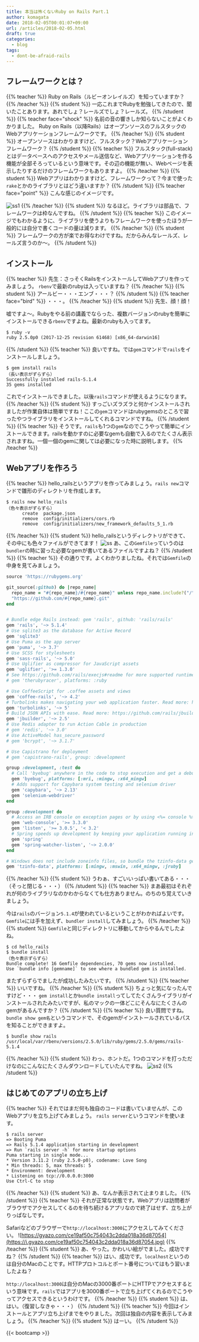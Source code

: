 ```yaml
---
title: 本当は怖くないRuby on Rails Part.1
author: komagata
date: 2018-02-05T00:01:07+09:00
url: /articles/2018-02-05.html
draft: true
categories:
  - blog
tags:
  - dont-be-afraid-rails
---
```

## フレームワークとは？

{{% teacher %}}
Ruby on Rails（ルビーオンレイルズ）を知っていますか？
{{% /teacher %}}
{{% student %}}
一応これまでRubyを勉強してきたので、聞いたことあります。あれでしょ？レールズでしょ？レールズ。
{{% /student %}}
{{% teacher face="shock" %}}
名前の音の響きしか知らないことがよくわかりました。
Ruby on Rails（以降Rails）はオープンソースのフルスタックのWebアプリケーションフレームワークです。
{{% /teacher %}}
{{% student %}}
オープンソースはわかりますけど、フルスタック？Webアプリケーションフレームワーク？
{{% /student %}}
{{% teacher %}}
フルスタック(full-stack)とはデータベースへのアクセスやメール送信など、Webアプリケーションを作る機能が全部そろっているという意味です。その辺の機能が無い、Webページを表示したりするだけのフレームワークもありますよ。
{{% /teacher %}}
{{% student %}}
Webアプリはわかりますけど、フレームワークって？今まで使った`rake`とかのライブラリとはどう違いますか？
{{% /student %}}
{{% teacher face="point" %}}
こんな感じのイメージです。

![ss1](https://i.gyazo.com/004d0fc4918c83e011ac2db4c80c8f00.png)
{{% /teacher %}}
{{% student %}}
なるほど。ライブラリは部品で、フレームワークは枠なんですね。
{{% /student %}}
{{% teacher %}}
このイメージでもわかるように、ライブラリを使うよりもフレームワークを使ったほうが一般的には自分で書くコードの量は減ります。
{{% /teacher %}}
{{% student %}}
フレームワークの方が楽でお得なわけですね。だからみんなレールズ、レールズ言うのか〜。
{{% /student %}}
## インストール
{{% teacher %}}
先生：さっそくRailsをインストールしてWebアプリを作ってみましょう。
`rbenv`で最新のrubyは入っていますね？
{{% /teacher %}}
{{% student %}}
アールビー・・・エンブ・・・？
{{% /student %}}
{{% teacher face="bird" %}}
・・・。
{{% /teacher %}}
{{% student %}}
先生、顔！顔！

嘘ですよ〜。Rubyをやる前の講義でならった、複数バージョンのrubyを簡単にインストールできる`rbenv`ですよね。最新のrubyも入ってます。
```shell
$ ruby -v
ruby 2.5.0p0 (2017-12-25 revision 61468) [x86_64-darwin16]
```
{{% /student %}}
{{% teacher %}}
良いですね。では`gem`コマンドで`rails`をインストールしましょう。
```shell
$ gem install rails
（長い表示がずらずら）
Successfully installed rails-5.1.4
35 gems installed
```
これでインストールできました。以後`rails`コマンドが使えるようになります。
{{% /teacher %}}
{{% student %}}
すっごいズラズラと何かインストールされましたが作業自体は簡単ですね！ここの`gem`コマンドはrubygemsのところで習ったやつライブラリをインストールしてくれるコマンドですね。
{{% /student %}}
{{% teacher %}}
そうです。`rails`も1つの`gem`なのでこうやって簡単にインストールできます。railsを動かすのに必要なgemも自動で入るのでたくさん表示されますね。一個一個のgemに関しては必要になった時に説明します。
{{% /teacher %}}
## Webアプリを作ろう
{{% teacher %}}
hello_railsというアプリを作ってみましょう。`rails new`コマンドで雛形のディレクトリを作成します。
```shell
$ rails new hello_rails
（色々表示がずらずら）
      create  package.json
      remove  config/initializers/cors.rb
      remove  config/initializers/new_framework_defaults_5_1.rb
```
{{% /teacher %}}
{{% student %}}
hello_railsというディレクトリができて、その中にも色々ファイルができてます！
![ss](https://i.gyazo.com/58f15d6d2449748c3c187c021037baf6.png)
あ、この`Gemfile`っていうのは`bundler`の時に習った必要なgemが書いてあるファイルですよね？
{{% /student %}}
{{% teacher %}}
その通りです。よくわかりましたね。それでは`Gemfile`の中身を見てみましょう。
```ruby
source 'https://rubygems.org'

git_source(:github) do |repo_name|
  repo_name = "#{repo_name}/#{repo_name}" unless repo_name.include?("/")
  "https://github.com/#{repo_name}.git"
end


# Bundle edge Rails instead: gem 'rails', github: 'rails/rails'
gem 'rails', '~> 5.1.4'
# Use sqlite3 as the database for Active Record
gem 'sqlite3'
# Use Puma as the app server
gem 'puma', '~> 3.7'
# Use SCSS for stylesheets
gem 'sass-rails', '~> 5.0'
# Use Uglifier as compressor for JavaScript assets
gem 'uglifier', '>= 1.3.0'
# See https://github.com/rails/execjs#readme for more supported runtimes
# gem 'therubyracer', platforms: :ruby

# Use CoffeeScript for .coffee assets and views
gem 'coffee-rails', '~> 4.2'
# Turbolinks makes navigating your web application faster. Read more: https://github.com/turbolinks/turbolinks
gem 'turbolinks', '~> 5'
# Build JSON APIs with ease. Read more: https://github.com/rails/jbuilder
gem 'jbuilder', '~> 2.5'
# Use Redis adapter to run Action Cable in production
# gem 'redis', '~> 3.0'
# Use ActiveModel has_secure_password
# gem 'bcrypt', '~> 3.1.7'

# Use Capistrano for deployment
# gem 'capistrano-rails', group: :development

group :development, :test do
  # Call 'byebug' anywhere in the code to stop execution and get a debugger console
  gem 'byebug', platforms: [:mri, :mingw, :x64_mingw]
  # Adds support for Capybara system testing and selenium driver
  gem 'capybara', '~> 2.13'
  gem 'selenium-webdriver'
end

group :development do
  # Access an IRB console on exception pages or by using <%= console %> anywhere in the code.
  gem 'web-console', '>= 3.3.0'
  gem 'listen', '>= 3.0.5', '< 3.2'
  # Spring speeds up development by keeping your application running in the background. Read more: https://github.com/rails/spring
  gem 'spring'
  gem 'spring-watcher-listen', '~> 2.0.0'
end

# Windows does not include zoneinfo files, so bundle the tzinfo-data gem
gem 'tzinfo-data', platforms: [:mingw, :mswin, :x64_mingw, :jruby]
```
{{% /teacher %}}
{{% student %}}
うわぁ、すごいいっぱい書いてある・・・（そっと閉じる・・・）
{{% /student %}}
{{% teacher %}}
まあ最初はそれぞれが何のライブラリなのかわからなくても仕方ありません。のちのち覚えていきましょう。

今は`rails`のバージョン`5.1.4`が使われているということがわかればよいです。
`Gemfile`には手を加えず、`bundler install`してみましょう。
{{% /teacher %}}
{{% student %}}
`Gemfile`と同じディレクトリに移動してからやるんでしたよね。
```shell
$ cd hello_rails
$ bundle install
（色々表示ずらずら）
Bundle complete! 16 Gemfile dependencies, 70 gems now installed.
Use `bundle info [gemname]` to see where a bundled gem is installed.
```
またずらずらでましたが成功したみたいです。
{{% /student %}}
{{% teacher %}}
いいですね。
{{% /teacher %}}
{{% student %}}
ちょっと気になったんですけど・・・
`gem install`とか`bundle install`ってしてたくさんライブラリがインストールされたみたいですが、私のマックの一体どこにそんなにたくさんのgemがあるんですか？
{{% /student %}}
{{% teacher %}}
良い質問ですね。
`bundle show gem名`というコマンドで、そのgemがインストールされているパスを知ることができますよ。
```shell
$ bundle show rails
/usr/local/var/rbenv/versions/2.5.0/lib/ruby/gems/2.5.0/gems/rails-5.1.4
```
{{% /teacher %}}
{{% student %}}
わっ、ホントだ。1つのコマンドを打っただけなのにこんなにたくさんダウンロードしていたんですね。
![ss2](https://i.gyazo.com/52fc8c9bbdc676fa535184df9eb2fe40.png)
{{% /student %}}
## はじめてのアプリの立ち上げ
{{% teacher %}}
それではまだ何も独自のコードは書いていませんが、このWebアプリを立ち上げてみましょう。
`rails server`というコマンドを使います。

```shell
$ rails server
=> Booting Puma
=> Rails 5.1.4 application starting in development 
=> Run `rails server -h` for more startup options
Puma starting in single mode...
* Version 3.11.2 (ruby 2.5.0-p0), codename: Love Song
* Min threads: 5, max threads: 5
* Environment: development
* Listening on tcp://0.0.0.0:3000
Use Ctrl-C to stop
```
{{% /teacher %}}
{{% student %}}
あ、なんか表示されて止まりました。
{{% /student %}}
{{% teacher %}}
それが正常な状態です。Webアプリは訪問者がブラウザでアクセスしてくるのを待ち続けるアプリなので終了はせず、立ち上がりっぱなしです。

Safariなどのブラウザーで`http://localhost:3000`にアクセスしてみてください。
![https://gyazo.com/ce19af50c754043c2dda018a36d87054](https://i.gyazo.com/ce19af50c754043c2dda018a36d87054.jpg)
{{% /teacher %}}
{{% student %}}
あ、やった。かわいい絵がでました。成功ですね？
{{% /student %}}
{{% teacher %}}
はい、成功です。`localhost`というのは自分のMacのことです。HTTPプロトコルとポート番号についてはもう習いましたよね？

`http://localhost:3000`は自分のMacの3000番ポートにHTTPでアクセスするという意味です。`rails`ではアプリを3000番ポートで立ち上げてくれるのでこうやってアクセスできるというわけです。
{{% /teacher %}}
{{% student %}}
は、はい。（復習しなきゃ・・・）
{{% /student %}}
{{% teacher %}}
今回はインストールとアプリ立ち上げまでをやりました。次回は独自の内容を表示してみましょう。
{{% /teacher %}}
{{% student %}}
はーい。
{{% /student %}}

{{< bootcamp >}}